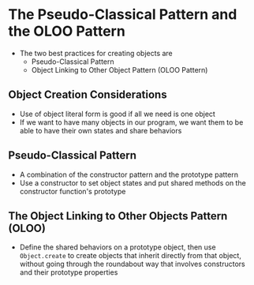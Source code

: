 # The Pseudo-Classical Pattern and the OLOO Pattern
- The two best practices for creating objects are
  - Pseudo-Classical Pattern
  - Object Linking to Other Object Pattern (OLOO Pattern)

## Object Creation Considerations
- Use of object literal form is good if all we need is one object
- If we want to have many objects in our program, we want them to be able to have their own states and share behaviors

## Pseudo-Classical Pattern
- A combination of the constructor pattern and the prototype pattern
- Use a constructor to set object states and put shared methods on the constructor function's prototype

## The Object Linking to Other Objects Pattern (OLOO)
- Define the shared behaviors on a prototype object, then use `Object.create` to create objects that inherit directly from that object, without going through the roundabout way that involves constructors and their prototype properties